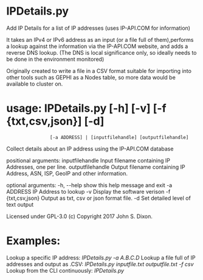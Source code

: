# IPDetails.py
Add IP Details for a list of IP addresses (uses IP-API.COM for information)

It takes an IPv4 or IPv6 address as an input (or a file full of them),performs a lookup
against the information via the IP-API.COM website, and adds a reverse DNS lookup.
(The DNS is local significance only, so ideally needs to be done in the environment monitored)

Originally created to write a file in a CSV format suitable for importing into
other tools such as GEPHI as a Nodes table, so more data would be available to cluster on.

# usage: IPDetails.py [-h]  [-v] [-f {txt,csv,json}] [-d]
                    [-a ADDRESS] | [inputfilehandle] [outputfilehandle]

Collect details about an IP address using the IP-API.COM database

positional arguments:
  inputfilehandle    Input filename containing IP Addresses, one per line.
  outputfilehandle   Output filename containing IP Address, ASN, ISP, GeoIP
                     and other information.

optional arguments:
  -h, --help         show this help message and exit
  -a ADDRESS         IP Address to lookup
  -v                 Display the software verison
  -f {txt,csv,json}  Output as txt, csv or json format file.
  -d                 Set detailed level of text output

Licensed under GPL-3.0 (c) Copyright 2017 John S. Dixon.

# Examples:
Lookup a specific IP address: *IPDetails.py -a A.B.C.D*
Lookup a file full of IP addresses and output as .CSV: *IPDetails.py inputfile.txt outputfile.txt -f csv*
Lookup from the CLI continuously: *IPDetails.py*

